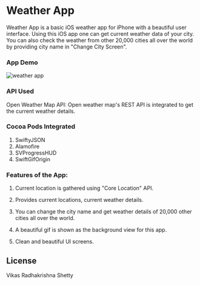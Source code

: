 # Weather App

Weather App is a basic iOS weather app for iPhone with a beautiful user interface. Using this iOS app one can get current weather data of your city. You can also check the weather from other 20,000 cities all over the world by providing city name in "Change City Screen". 

### App Demo 

![weather app](https://user-images.githubusercontent.com/22437872/43170000-0c656d5e-8f58-11e8-82ac-bef982125896.gif)

### API Used

Open Weather Map API: Open weather map's REST API is integrated to get the current weather details. 

### Cocoa Pods Integrated

1) SwiftyJSON
2) Alamofire
3) SVProgressHUD
4) SwiftGifOrigin

### Features of the App:

1) Current location is gathered using "Core Location" API. 

2) Provides current locations, current weather details. 

3) You can change the city name and get weather details of 20,000 other cities all over the world. 

4) A beautiful gif is shown as the background view for this app. 

5) Clean and beautiful UI screens.


## License

Vikas Radhakrishna Shetty
